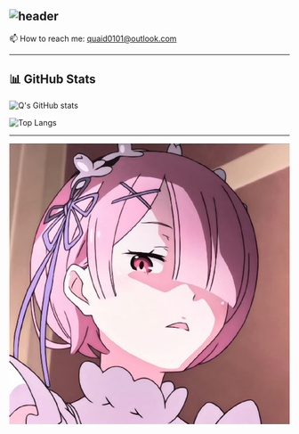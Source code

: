 ![header](https://capsule-render.vercel.app/api?type=rect&color=gradient&height=200&section=header&text=Quaid🎶🤓%20-%20Software%20Engineer&fontSize=40&desc=Java%20%7C%20SpringBoot%20%7C%20MySQL&descSize=20&descAlign=50&descAlignY=70)
---
📫 How to reach me: quaid0101@outlook.com  

---
## 📊 GitHub Stats

![Q's GitHub stats](https://github-readme-stats.vercel.app/api?username=Quaid0101&show_icons=true&theme=radical)

![Top Langs](https://github-readme-stats.vercel.app/api/top-langs/?username=Quaid0101&layout=compact&theme=radical)

---

![Banner](https://raw.githubusercontent.com/Quaid0101/Quaid0101/main/banner.png)

